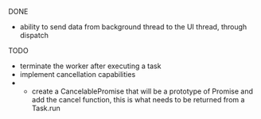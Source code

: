 DONE
* ability to send data from background thread to the UI thread, through dispatch

TODO
* terminate the worker after executing a task
* implement cancellation capabilities
* * create a CancelablePromise that will be a prototype of Promise and add the cancel function, this is what needs to be returned from a Task.run
